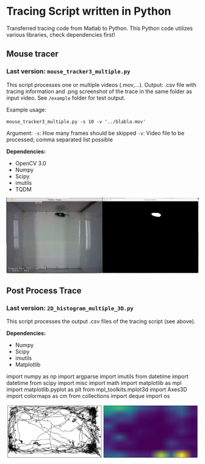 # Tracing Script written in Python 
Transferred tracing code from Matlab to Python. 
This Python code utilizes various libraries, check dependencies first!

## Mouse tracer
### Last version: `mouse_tracker3_multiple.py`
This script processes one or multiple videos (.mov,...). Output: .csv file with tracing information and .png screenshot of the trace in the same folder as input video. See `/example` folder for test output.

Example usage: 
```
mouse_tracker3_multiple.py -s 10 -v '../blabla.mov'
```
Argument: 
`-s`: How many frames should be skipped
`-v`: Video file to be processed; comma separated list possible

**Dependencies:** 
* OpenCV 3.0 
* Numpy
* Scipy
* imutils
* TQDM 

!['Screen shot'](Screen_Shot.jpg)

## Post Process Trace
### Last version: `2D_histogram_multiple_3D.py`
This script processes the output .csv files of the tracing script (see above).

**Dependencies:** 
* Numpy
* Scipy
* imutils
* Matplotlib

import numpy as np
import argparse
import imutils
from datetime import datetime
from scipy import misc
import math
import matplotlib as mpl
import matplotlib.pyplot as plt
from mpl_toolkits.mplot3d import Axes3D
import colormaps as cm
from collections import deque
import os


!['Screen shot'](example_output_2Dhistogram.jpg)

